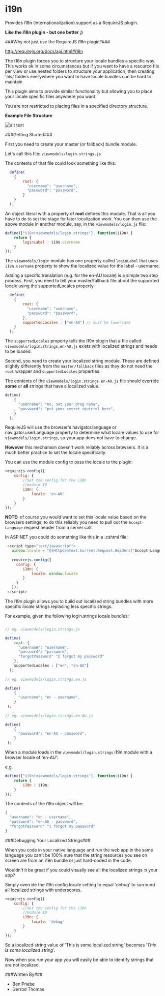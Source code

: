 i19n
====

Provides i18n (internationalization) support as a RequireJS plugin.

**Like the i18n plugin - but one better ;)**

###Why not just use the RequireJS i18n plugin?###

http://requirejs.org/docs/api.html#i18n

The i18n plugin forces you to structure your locale bundles a specific way. This works ok in some circumstances 
but if you want to have a resource file per view or use nested folders to structure your application, then creating 'nls/<locale> folders
everywhere you want to have locale bundles can be hard to maintain.

This plugin aims to provide similar functionality but allowing you to place your locale specific files 
anywhere you want. 

You are not restricted to placing files in a specified directory structure.

**Example File Structure**

![alt text](https://raw.github.com/benpriebe/i19n/master/locale-bundles.png "Example File Structure")

###Getting Started###

First you need to create your master (or fallback) bundle module.

Let's call this file: ```viewmodels/login.strings.js```

The contents of that file could look something like this:

```javascript
  define(
    { 
        root: { 
          "username": "username", 
          "password": "password",
        } 
    }
  );
``` 

An object literal with a property of **root** defines this module. That is all you have to do to set
the stage for later localization work. You can then use the above module in another module, 
say, in the ```viewmodels/login.js``` file:

```javascript
define(["i19n!viewmodels/login.strings"], function(i19n) {
    return {
        loginLabel : i19n.username
    }
});
```
The ```viewmodels/login``` module has one property called ```loginLabel``` that uses ```i19n.username``` property to show 
the localized value for the label - username. 

Adding a specific translation (e.g. for the en-AU locale) is a simple two step process.
First, you need to tell your master/fallback file about the supported locale using the supportedLocales property:

```javascript
  define(
    { 
        root: { 
          "username": "username", 
          "password": "password",
        },
        supportedLocales : ["en-AU"] // must be lowercase
    }
  );
``` 

The ```supportedLocales``` property tells the i19n plugin that a file called ```viewmodels/login.strings.en-AU.js```
exists with localized strings and needs to be loaded.

Second, you need to create your localized string module. These are defined slightly differently from the 
```master/fallback``` files as they do not need the ```root``` wrapper and ```supportedLocales``` properties.

The contents of the ```viewmodels/login.strings.en-AU.js``` file should override **some** or **all** strings that have a localized value.

```javascript
define(
    { 
      "username": "no, not your drug name", 
      "password": "put your secret squirrel here",
    }
  );
```


RequireJS will use the browser's navigator.language or navigator.userLanguage property to determine what 
locale values to use for ```viewmodels/login.strings```, so your app does not have to change. 

**However** this mechanism doesn't work reliably across browsers. It is a much better practice to set the 
locale specifically. 

You can use the module config to pass the locale to the plugin:

```javascript 
requirejs.config({
    config: {
        //Set the config for the i18n
        //module ID
        i19n: {
            locale: 'en-AU'
        }
    }
});
```

**NOTE:** of course you would want to set this locale value based on the browsers settings; to do this reliably
you need to pull out the ```Accept-Language``` request header from a server call.

In ASP.NET you could do something like this in a .cshtml file:

```javascript
 <script type="text/javascript">
   window.locale = "@(HttpContext.Current.Request.Headers["Accept-Language"].Split(',')[0].ToLower())";
   
   requirejs.config({
     config: {
        i19n: {
            locale: window.locale
        }
     }
   });
 </script>
```


The i19n plugin allows you to build out localized string bundles with more specific *locale* strings replacing 
less specific strings.

For example, given the following login.strings locale bundles:

```javascript

// eg. viewmodels/login.strings.js

define(
    root: { 
      "username": "username", 
      "password": "password",
      "forgotPassword" "I forgot my password"
    },
    supportedLocales : ["en", "en-AU"]
  );
  
// eg. viewmodels/login.strings.en.js  

define(
    {
      "username": "en - username", 
    }
 );
  
// eg. viewmodels/login.strings.en-AU.js

define(
    {
      "password": "en-AU - password",
    }
 );

```

When a module loads in the ```viewmodel/login.strings``` i19n module with a browser locale of 'en-AU':

e.g.

```javascript
define(["i19n!viewmodels/login.strings"], function(i19n) {
    return {
        i19n : i19n;
    }
});
```

The contents of the i19n object will be:

```javascript
{
  "username": "en - username", 
  "password": "en-AU - password",
  "forgotPassword" "I forgot my password"
}
```


###Debugging Your Localized Strings###

When you code in your native language and run the web app in the same language you can't be 100% sure
that the string resources you see on screen are from an i19n bundle or just hard-coded in the code.

Wouldn't it be great if you could visually see all the localized strings in your app?

Simply override the i19n config locale setting to equal 'debug' to surround all localized strings with underscores.

```javascript
requirejs.config({
    config: {
        //Set the config for the i18n
        //module ID
        i19n: {
            locale: 'debug'
        }
    }
});
```

So a localized string value of 'This is some localized string' becomes '_This is some localized string_'.

Now when you run your app you will easily be able to identify strings that are not localized.


###Written By###

- Ben Priebe
- Gerrod Thomas



